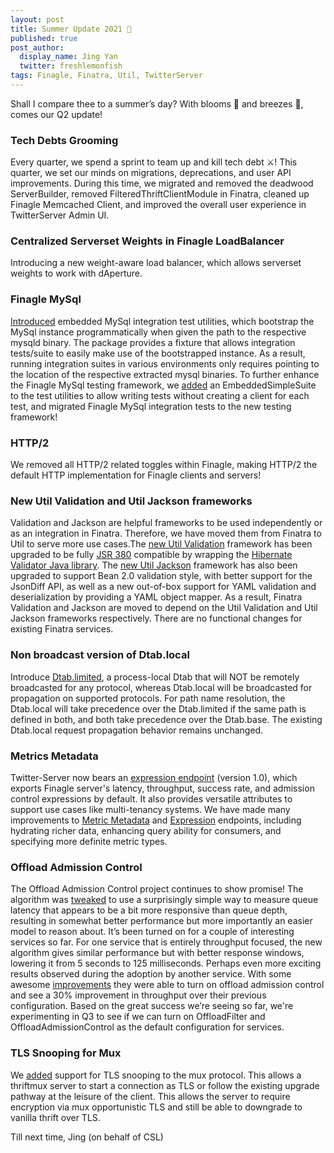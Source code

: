 ```yaml
---
layout: post
title: Summer Update 2021 🐬
published: true
post_author:
  display_name: Jing Yan
  twitter: freshlemonfish
tags: Finagle, Finatra, Util, TwitterServer
---
```


Shall I compare thee to a summer’s day? With blooms 🌸 and breezes 🍃, comes our Q2 update!

### Tech Debts Grooming
Every quarter, we spend a sprint to team up and kill tech debt ⚔️! This quarter, we set our minds on migrations, deprecations, and user API improvements. During this time, we migrated and removed the deadwood ServerBuilder, removed FilteredThriftClientModule in Finatra, cleaned up Finagle Memcached Client, and improved the overall user experience in TwitterServer Admin UI. 

### Centralized Serverset Weights in Finagle LoadBalancer
Introducing a new weight-aware load balancer, which allows serverset weights to work with dAperture.

### Finagle MySql
[Introduced](https://github.com/twitter/finagle/commit/77153aa4506cd21ff95255b6589fce7345a6933f#diff-65d61492e7d5230d9692f476502d9a6db87ec9da27ce18f2fd78e308c1c617ac) embedded MySql integration test utilities, which bootstrap the MySql instance programmatically when given the path to the respective mysqld binary. The package provides a fixture that allows integration tests/suite to easily make use of the bootstrapped instance. As a result, running integration suites in various environments only requires pointing to the location of the respective extracted mysql binaries. To further enhance the Finagle MySql testing framework, we [added](https://github.com/twitter/finagle/commit/4d925e736d29126d879f76b99963876b1da41700#diff-65d61492e7d5230d9692f476502d9a6db87ec9da27ce18f2fd78e308c1c617ac) an EmbeddedSimpleSuite to the test utilities to allow writing tests without creating a client for each test, and migrated Finagle MySql integration tests to the new testing framework! 

### HTTP/2
We removed all HTTP/2 related toggles within Finagle, making HTTP/2 the default HTTP implementation for Finagle clients and servers!

### New Util Validation and Util Jackson frameworks
Validation and Jackson are helpful frameworks to be used independently or as an integration in Finatra. Therefore, we have moved them from Finatra to Util to serve more use cases.The [new Util Validation](https://github.com/twitter/util/tree/14709f4c17d71a3bd4fd9941b8418b876e9324bc/util-validator) framework has been upgraded to be fully [JSR 380](https://beanvalidation.org/2.0-jsr380/) compatible by wrapping the [Hibernate Validator Java library](https://docs.jboss.org/hibernate/stable/validator/reference/en-US/html_single/). The [new Util Jackson](https://github.com/twitter/util/tree/14709f4c17d71a3bd4fd9941b8418b876e9324bc/util-jackson) framework has also been upgraded to support Bean 2.0 validation style, with better support for the JsonDiff API, as well as a new out-of-box support for YAML validation and deserialization by providing a YAML object mapper. As a result, Finatra Validation and Jackson are moved to depend on the Util Validation and Util Jackson frameworks respectively. There are no functional changes for existing Finatra services.

### Non broadcast version of Dtab.local
Introduce [Dtab.limited](https://twitter.github.io/finagle/guide/Names.html#the-dtab-api), a process-local Dtab that will NOT be remotely broadcasted for any protocol, whereas Dtab.local will be broadcasted for propagation on supported protocols. For path name resolution, the Dtab.local will take precedence over the Dtab.limited if the same path is defined in both, and both take precedence over the Dtab.base. The existing Dtab.local request propagation behavior remains unchanged.

### Metrics Metadata
Twitter-Server now bears an [expression endpoint](https://twitter.github.io/twitter-server/Admin.html#admin-metric-expressions-json) (version 1.0), which exports Finagle server's latency, throughput, success rate, and admission control expressions by default. It also provides versatile attributes to support use cases like multi-tenancy systems.
We have made many improvements to [Metric Metadata](https://twitter.github.io/twitter-server/Admin.html#admin-metric-metadata-json) and [Expression](https://twitter.github.io/twitter-server/Admin.html#admin-metric-expressions-json) endpoints, including hydrating richer data, enhancing query ability for consumers, and specifying more definite metric types. 

### Offload Admission Control
The Offload Admission Control project continues to show promise! The algorithm was [tweaked](https://github.com/twitter/finagle/commit/d966d552ec3c20a46ca6381f69503940fcef6e76) to use a surprisingly simple way to measure queue latency that appears to be a bit more responsive than queue depth, resulting in somewhat better performance but more importantly an easier model to reason about. It’s been turned on for a couple of interesting services so far. For one service that is entirely throughput focused, the new algorithm gives similar performance but with better response windows, lowering it from 5 seconds to 125 milliseconds. Perhaps even more exciting results observed during the adoption by another service. With some awesome [improvements](https://github.com/twitter/finagle/commit/710d806caef987dccfb08a95740e041bcdf38de5#diff-85e52b14cda7fac5d9e57d83f31004e36ef8d19fca0ecc085dd4b59770f0ce79) they were able to turn on offload admission control and see a 30% improvement in throughput over their previous configuration. Based on the great success we’re seeing so far, we're experimenting in Q3 to see if we can turn on OffloadFilter and OffloadAdmissionControl as the default configuration for services.

### TLS Snooping for Mux
We [added](https://github.com/twitter/finagle/commit/60705fd270a3ef85c2d31ae09626971cb12b77a8) support for TLS snooping to the mux protocol. This allows a thriftmux server to start a connection as TLS or follow the existing upgrade pathway at the leisure of the client. This allows the server to require encryption via mux opportunistic TLS and still be able to downgrade to vanilla thrift over TLS.

Till next time,
Jing (on behalf of CSL)
